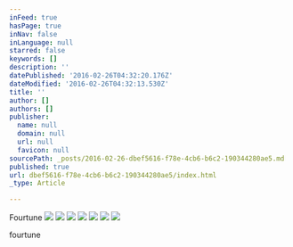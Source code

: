 ```yaml
---
inFeed: true
hasPage: true
inNav: false
inLanguage: null
starred: false
keywords: []
description: ''
datePublished: '2016-02-26T04:32:20.176Z'
dateModified: '2016-02-26T04:32:13.530Z'
title: ''
author: []
authors: []
publisher:
  name: null
  domain: null
  url: null
  favicon: null
sourcePath: _posts/2016-02-26-dbef5616-f78e-4cb6-b6c2-190344280ae5.md
published: true
url: dbef5616-f78e-4cb6-b6c2-190344280ae5/index.html
_type: Article

---
```

Fourtune
![](https://the-grid-user-content.s3-us-west-2.amazonaws.com/b264a01e-d68a-4ade-b5b5-ed590a761722.jpg)
![](https://the-grid-user-content.s3-us-west-2.amazonaws.com/a030714b-d76c-49fc-949d-885c40a9622a.jpg)
![](https://the-grid-user-content.s3-us-west-2.amazonaws.com/f1fafcce-819d-462a-90df-353f90b419c7.jpg)
![](https://the-grid-user-content.s3-us-west-2.amazonaws.com/1424ca89-f5db-40e4-8550-d4f8f2dfb6c3.jpg)
![](https://the-grid-user-content.s3-us-west-2.amazonaws.com/abf51758-64bd-4cfa-82ae-0dc9ac908dc6.jpg)
![](https://the-grid-user-content.s3-us-west-2.amazonaws.com/6a580744-fefc-4ad8-b737-18da7c469b57.jpg)
![](https://the-grid-user-content.s3-us-west-2.amazonaws.com/a2e4fbb9-5d7d-42e5-905c-ab3bd463231c.jpg)

fourtune